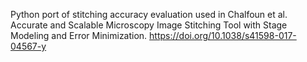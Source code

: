 Python port of stitching accuracy evaluation used in Chalfoun et al. Accurate and Scalable Microscopy Image Stitching Tool with Stage Modeling and Error Minimization. https://doi.org/10.1038/s41598-017-04567-y
